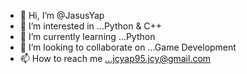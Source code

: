 - 👋 Hi, I’m @JasusYap
- 👀 I’m interested in ...Python & C++
- 🌱 I’m currently learning ...Python
- 💞️ I’m looking to collaborate on ...Game Development
- 📫 How to reach me ...jcyap95.jcy@gmail.com

<!---
JasusYap/JasusYap is a ✨ special ✨ repository because its `README.md` (this file) appears on your GitHub profile.
You can click the Preview link to take a look at your changes.
--->

